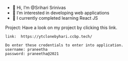 - 👋 Hi, I’m @Srihari Srinivas
- 👀 I’m interested in developing web applications
- 🌱 I currently completed learning React JS

Project:
    Have a look on my project by clicking this link.
    
    link:  https://ytclonebyhari.ccbp.tech/

    Do enter these credentials to enter into application.
    username: praneetha
    password: praneetha@2021
